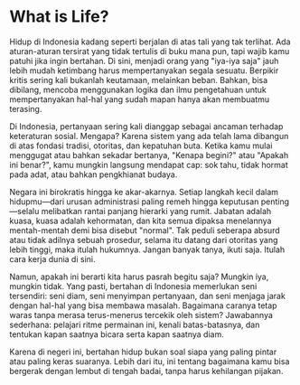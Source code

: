 # What is Life?  

<PinterestIframe pinUrl="https://www.pinterest.com/pin/34832597112243536/" pinSize="medium" />  

Hidup di Indonesia kadang seperti berjalan di atas tali yang tak terlihat. Ada aturan-aturan tersirat yang tidak tertulis di buku mana pun, tapi wajib kamu patuhi jika ingin bertahan. Di sini, menjadi orang yang "iya-iya saja" jauh lebih mudah ketimbang harus mempertanyakan segala sesuatu. Berpikir kritis sering kali bukanlah keutamaan, melainkan beban. Bahkan, bisa dibilang, mencoba menggunakan logika dan ilmu pengetahuan untuk mempertanyakan hal-hal yang sudah mapan hanya akan membuatmu terasing.

Di Indonesia, pertanyaan sering kali dianggap sebagai ancaman terhadap keteraturan sosial. Mengapa? Karena sistem yang ada telah lama dibangun di atas fondasi tradisi, otoritas, dan kepatuhan buta. Ketika kamu mulai menggugat atau bahkan sekadar bertanya, "Kenapa begini?" atau "Apakah ini benar?", kamu mungkin langsung mendapat cap: sok tahu, tidak hormat pada adat, atau bahkan pengkhianat budaya. 

Negara ini birokratis hingga ke akar-akarnya. Setiap langkah kecil dalam hidupmu—dari urusan administrasi paling remeh hingga keputusan penting—selalu melibatkan rantai panjang hierarki yang rumit. Jabatan adalah kuasa, kuasa adalah kehormatan, dan kita semua dipaksa menelannya mentah-mentah demi bisa disebut "normal". Tak peduli seberapa absurd atau tidak adilnya sebuah prosedur, selama itu datang dari otoritas yang lebih tinggi, maka itulah hukumnya. Jangan banyak tanya, ikuti saja. Itulah cara kerja dunia di sini.

Namun, apakah ini berarti kita harus pasrah begitu saja? Mungkin iya, mungkin tidak. Yang pasti, bertahan di Indonesia memerlukan seni tersendiri: seni diam, seni menyimpan pertanyaan, dan seni menjaga jarak dengan hal-hal yang bisa membawa masalah. Bagaimana caranya tetap waras tanpa merasa terus-menerus tercekik oleh sistem? Jawabannya sederhana: pelajari ritme permainan ini, kenali batas-batasnya, dan tentukan kapan saatnya bicara serta kapan saatnya diam.

Karena di negeri ini, bertahan hidup bukan soal siapa yang paling pintar atau paling keras suaranya. Lebih dari itu, ini tentang bagaimana kamu bisa bergerak dengan lembut di tengah badai, tanpa harus kehilangan pijakan.
